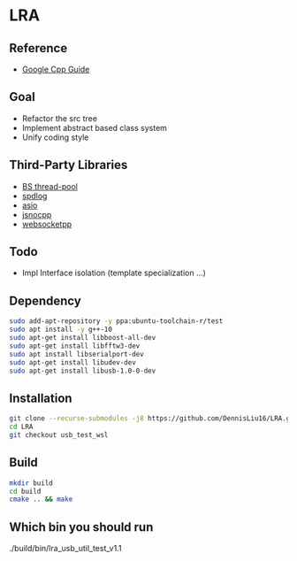 # LRA

## Reference

- [Google Cpp Guide](https://google.github.io/styleguide/cppguide.html)

## Goal

- Refactor the src tree
- Implement abstract based class system
- Unify coding style

## Third-Party Libraries

- [BS thread-pool](https://github.com/bshoshany/thread-pool)
- [spdlog](https://github.com/gabime/spdlog)
- [asio](https://github.com/chriskohlhoff/asio.git)
- [jsnocpp](https://github.com/open-source-parsers/jsoncpp.git)
- [websocketpp](https://github.com/zaphoyd/websocketpp.git)

## Todo

- Impl Interface isolation (template specialization ...)

## Dependency

```sh
sudo add-apt-repository -y ppa:ubuntu-toolchain-r/test
sudo apt install -y g++-10
sudo apt-get install libboost-all-dev
sudo apt-get install libfftw3-dev
sudo apt install libserialport-dev
sudo apt-get install libudev-dev
sudo apt-get install libusb-1.0-0-dev
```

## Installation

```sh
git clone --recurse-submodules -j8 https://github.com/DennisLiu16/LRA.git
cd LRA
git checkout usb_test_wsl
```

## Build
```sh
mkdir build
cd build
cmake .. && make
```

## Which bin you should run
./build/bin/lra_usb_util_test_v1.1
